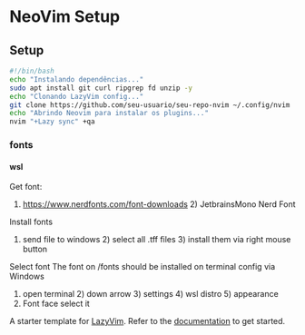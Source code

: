 # NeoVim Setup

## Setup

```bash
#!/bin/bash
echo "Instalando dependências..."
sudo apt install git curl ripgrep fd unzip -y
echo "Clonando LazyVim config..."
git clone https://github.com/seu-usuario/seu-repo-nvim ~/.config/nvim
echo "Abrindo Neovim para instalar os plugins..."
nvim "+Lazy sync" +qa
```

### fonts
#### wsl

Get font:
1) https://www.nerdfonts.com/font-downloads 2) JetbrainsMono Nerd Font

Install fonts
1) send file to windows 2) select all .tff files 3) install them via right mouse button

Select font
The font on /fonts should be installed on terminal config via Windows
1) open terminal 2) down arrow 3) settings 4) wsl distro 5) appearance
6) Font face select it

A starter template for [LazyVim](https://github.com/LazyVim/LazyVim).
Refer to the [documentation](https://lazyvim.github.io/installation) to get started.
